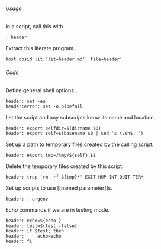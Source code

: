 ###### Usage

In a script, call this with

	. header

Extract this literate program.

	host obsid lit 'lit=header.md' 'file=header'

###### Code

Define general shell options.

	header: set -eu
	header:error: set -o pipefail

Let the script and any subscripts know its name and location.

	header: export selfdir=$(dirname $0)
	header: export self=$(basename $0 | sed 's \.sh$  ')

Set up a path to temporary files created by the calling script.

	header: export tmp=/tmp/${self}.$$

Delete the temporary files created by this script.

	header: trap 'rm -rf ${tmp}*' EXIT HUP INT QUIT TERM

Set up scripts to use [[named parameter]]s.

	header: . argenv

Echo commands if we are in testing mode.

	header: echo=${echo-}
	header: test=${test:-false}
	header: if $test; then
	header: 	echo=echo
	header: fi
